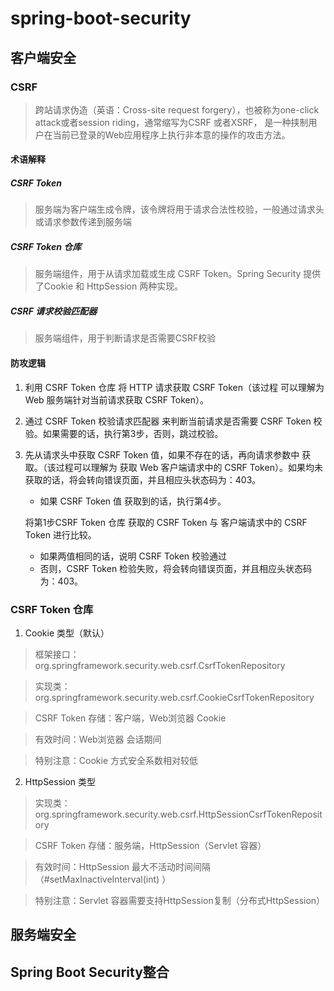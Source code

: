 # spring-boot-security

> 

## 客户端安全

### CSRF

> 跨站请求伪造（英语：Cross-site request forgery），也被称为one-click attack或者session riding，通常缩写为CSRF 或者XSRF， 是一种挟制用户在当前已登录的Web应用程序上执行非本意的操作的攻击方法。

#### 术语解释

##### CSRF Token
> 服务端为客户端生成令牌，该令牌将用于请求合法性校验，一般通过请求头或请求参数传递到服务端

##### CSRF Token 仓库
> 服务端组件，用于从请求加载或生成 CSRF Token。Spring Security 提供了Cookie 和 HttpSession 两种实现。

##### CSRF 请求校验匹配器
> 服务端组件，用于判断请求是否需要CSRF校验

#### 防攻逻辑

1. 利用 CSRF Token 仓库 将 HTTP 请求获取 CSRF Token（该过程 可以理解为 Web 服务端针对当前请求获取 CSRF Token）。

2. 通过 CSRF Token 校验请求匹配器 来判断当前请求是否需要 CSRF Token 校验。如果需要的话，执行第3步，否则，跳过校验。

3. 先从请求头中获取 CSRF Token 值，如果不存在的话，再向请求参数中 获取。（该过程可以理解为 获取 Web 客户端请求中的 CSRF Token）。如果均未获取的话，将会转向错误页面，并且相应头状态码为：403。

    - 如果 CSRF Token 值 获取到的话，执行第4步。

    将第1步CSRF Token 仓库 获取的 CSRF Token 与 客户端请求中的 CSRF Token 进行比较。

    - 如果两值相同的话，说明 CSRF Token 校验通过
    - 否则，CSRF Token 检验失败，将会转向错误页面，并且相应头状态码为：403。

### CSRF Token 仓库

1. Cookie 类型（默认）

> 框架接口：org.springframework.security.web.csrf.CsrfTokenRepository

> 实现类：org.springframework.security.web.csrf.CookieCsrfTokenRepository

> CSRF Token 存储：客户端，Web浏览器 Cookie

> 有效时间：Web浏览器 会话期间

> 特别注意：Cookie 方式安全系数相对较低

2. HttpSession 类型

> 实现类：org.springframework.security.web.csrf.HttpSessionCsrfTokenRepository

> CSRF Token 存储：服务端，HttpSession（Servlet 容器）

> 有效时间：HttpSession 最大不活动时间间隔（#setMaxInactiveInterval(int) ）

> 特别注意：Servlet 容器需要支持HttpSession复制（分布式HttpSession）






   

## 服务端安全




## Spring Boot Security整合

